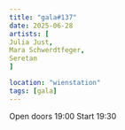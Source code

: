 ```yaml
---
title: "gala#137"
date: 2025-06-28
artists: [
Julia Just,
Mara Schwerdtfeger,
Seretan
]

location: "wienstation"
tags: [gala]
---
```

Open doors 19:00
Start 19:30
